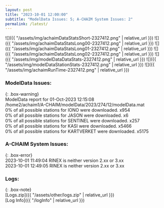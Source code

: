 ```yaml
---
layout: post
title: "2023-10-01 12:00:00"
subtitle: "ModelData Issues: 5; A-CHAIM System Issues: 2"
permalink: /latest/
---
```


![]({{ "/assets/img/achaimDataStatsShort-2327412.png" | relative_url }})
![]({{ "/assets/img/achaimDataStatsLong00-2327412.png" | relative_url }})
![]({{ "/assets/img/achaimDataStatsLong01-2327412.png" | relative_url }})
![]({{ "/assets/img/achaimDataStatsLong02-2327412.png" | relative_url }})
![]({{ "/assets/img/modelDataDataStats-2327412.png" | relative_url }})
![]({{ "/assets/img/modelDataStationStats-2327412.png" | relative_url }})
![]({{ "/assets/img/achaimRunTime-2327412.png" | relative_url }})


### ModelData Issues:  
  
{: .box-warning}  
 ModelData report for 01-Oct-2023 12:15:08   
 /home2/achaim1/A-CHAIM/modelData/2023/274/12/modelData.mat   
 0% of all possible stations for IONO were downloaded. x954   
 0% of all possible stations for JASON were downloaded. x6   
 0% of all possible stations for SENTINEL were downloaded. x257   
 0% of all possible stations for KASI were downloaded. x5466   
 0% of all possible stations for KARTVERKET were downloaded. x5175   
  
### A-CHAIM System Issues:  
  
{: .box-error}  
2023-10-01 11:49:04 RINEX is neither version 2.xx or 3.xx  
2023-10-01 12:49:05 RINEX is neither version 2.xx or 3.xx  

### Logs:  
  
{: .box-note}  
[Logs.zip]({{ "/assets/other/logs.zip" | relative_url }})  
[Log Info]({{ "/logInfo" | relative_url }})  
